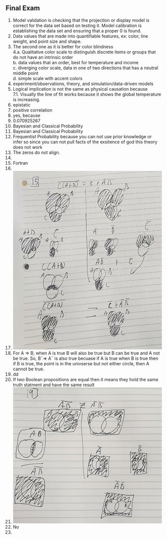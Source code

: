 ##  Final Exam

1. Model validation is checking that the projection or display model is correct for the data set based on testing it. Model calibration is establishing the data set and ensuring that a proper 0 is found.  
2. Data values that are made into quantifiable features, ex: color, line weight, and point size and shape.  
3. The second one as it is better for color blindness   
4.a. Qualitative color scale to distinguish discrete items or groups that do not have an intrinsic order  
  b. data values that an order, best for temperature and income  
  c. diverging color scale, data in one of two directions that has a neutral middle point  
  d. simple scale with accent colors  
5. experiment/observations, theory, and simulation/data-driven models  
6. Logical implication is not the same as physical causation because   
7.1. Visually the line of fit works because it shows the global temperature is increasing.   
  2. epistatic  
  3. positive correlation  
  4. yes, because  
  5. 0.070925267  
8. Bayesian and Classical Probability  
9. Bayesian and Classical Probability  
10. Frequentist Probability because you can not use prior knowledge or infer so since you can not pull facts of the exsitence of god this theory does not work  
11. The zeros do not align.  
12.   
13. Fortran  
14.   
15. ![photo of question](F-Q15.jpg)  
16. For A ⇒ B, when A is true B will also be true but B can be true and A not be true. So, B¯⇒ A¯ is also true becuase if A is true when B is true then if B is true, the point is in the univserse but not either circle, then A cannot be true.  
17.  dd  
18. If two Boolean propositions are equal then it means they hold the same truth statment and have the same result  
19. ![photo of question](F-Q19.jpg)  
20. No  
21.   
